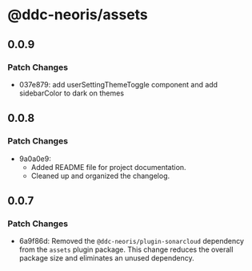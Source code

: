 # @ddc-neoris/assets

## 0.0.9

### Patch Changes

- 037e879: add userSettingThemeToggle component and add sidebarColor to dark on themes

## 0.0.8

### Patch Changes

- 9a0a0e9:
  - Added README file for project documentation.
  - Cleaned up and organized the changelog.

## 0.0.7

### Patch Changes

- 6a9f86d: Removed the `@ddc-neoris/plugin-sonarcloud` dependency from the `assets` plugin package. This change reduces the overall package size and eliminates an unused dependency.
